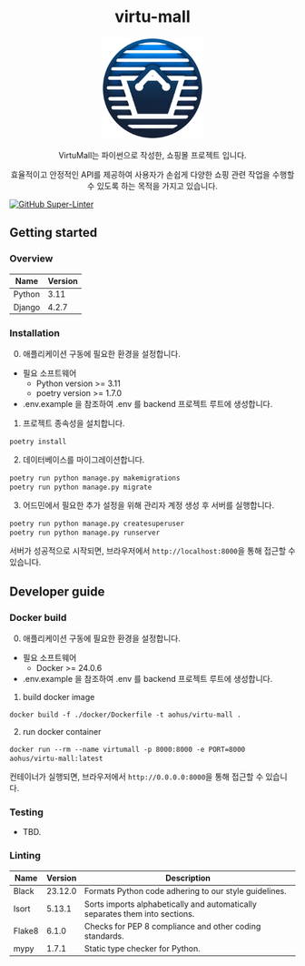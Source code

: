 <h1 align="center">virtu-mall</h1>
<p align="center"><img width="180" src="./logo.png" alt="logo" /></p>
<p align="center">VirtuMall는 파이썬으로 작성한, 쇼핑몰 프로젝트 입니다.</p>
<p align="center">효율적이고 안정적인 API를 제공하여 사용자가 손쉽게 다양한 쇼핑  관련 작업을 수행할 수 있도록 하는 목적을 가지고 있습니다.</p>

[![GitHub Super-Linter](https://github.com/f-lab-edu/virtu-mall/actions/workflows/linter.yml/badge.svg)](https://github.com/marketplace/actions/super-linter)

## Getting started

### Overview

Name    | Version
--------|---------
Python  | 3.11
Django  | 4.2.7

### Installation

0. 애플리케이션 구동에 필요한 환경을 설정합니다.
- 필요 소프트웨어
    - Python version >= 3.11
    - poetry version >= 1.7.0
- .env.example 을 참조하여 .env 를 backend 프로젝트 루트에 생성합니다.

1. 프로젝트 종속성을 설치합니다.
```shell
poetry install
```

2. 데이터베이스를 마이그레이션합니다.
```shell
poetry run python manage.py makemigrations
poetry run python manage.py migrate
```

3. 어드민에서 필요한 추가 설정을 위해 관리자 계정 생성 후 서버를 실행합니다.
```shell
poetry run python manage.py createsuperuser
poetry run python manage.py runserver
```
서버가 성공적으로 시작되면, 브라우저에서 `http://localhost:8000`을 통해 접근할 수 있습니다.


## Developer guide

### Docker build

0. 애플리케이션 구동에 필요한 환경을 설정합니다.
- 필요 소프트웨어
    - Docker >= 24.0.6
- .env.example 을 참조하여 .env 를 backend 프로젝트 루트에 생성합니다.

1. build docker image
```shell
docker build -f ./docker/Dockerfile -t aohus/virtu-mall .
```

2. run docker container
```shell
docker run --rm --name virtumall -p 8000:8000 -e PORT=8000 aohus/virtu-mall:latest
```

컨테이너가 실행되면, 브라우저에서 `http://0.0.0.0:8000`을 통해 접근할 수 있습니다.

### Testing

- TBD.

### Linting
Name    | Version | Description
--------|---------|----------------
Black   | 23.12.0 | Formats Python code adhering to our style guidelines.
Isort   | 5.13.1  | Sorts imports alphabetically and automatically separates them into sections.
Flake8  | 6.1.0   | Checks for PEP 8 compliance and other coding standards.
mypy    | 1.7.1   | Static type checker for Python.
